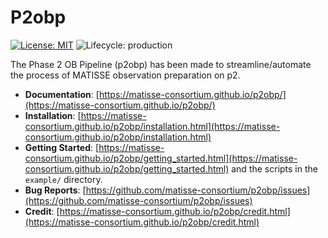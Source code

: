 # P2obp
<!-- Project Shields -->
[![License: MIT](https://img.shields.io/badge/license-MIT-green.svg)](https://opensource.org/licenses/MIT)
![Lifecycle: production](https://img.shields.io/badge/lifecycle-production-orange.svg)

The Phase 2 OB Pipeline (p2obp) has been made to streamline/automate
the process of MATISSE observation preparation on p2.

* **Documentation**: [https://matisse-consortium.github.io/p2obp/](https://matisse-consortium.github.io/p2obp/)
* **Installation**: [https://matisse-consortium.github.io/p2obp/installation.html](https://matisse-consortium.github.io/p2obp/installation.html)
* **Getting Started**: [https://matisse-consortium.github.io/p2obp/getting_started.html](https://matisse-consortium.github.io/p2obp/getting_started.html) and the scripts in the `example/` directory.
* **Bug Reports**: [https://github.com/matisse-consortium/p2obp/issues](https://github.com/matisse-consortium/p2obp/issues)
* **Credit**: [https://matisse-consortium.github.io/p2obp/credit.html](https://matisse-consortium.github.io/p2obp/credit.html)
